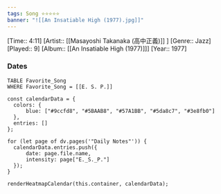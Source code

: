 ```yaml
---
tags: Song ⭐⭐⭐⭐⭐ 
banner: "![[An Insatiable High (1977).jpg]]"
---
```

[Time:: 4:11]
[Artist:: [[Masayoshi Takanaka (高中正義)]] ]
[Genre:: Jazz]
[Played:: 9]
[Album:: [[An Insatiable High (1977)]]]
[Year:: 1977]
### Dates
````dataview
TABLE Favorite_Song
WHERE Favorite_Song = [[E. S. P.]]
````
  ```dataviewjs
const calendarData = { 
	colors: { 
		blue: ["#9ccfd8", "#5BAAB8", "#57A1BB", "#5da8c7", "#3e8fb0"] 
	}, 
	entries: [] 
}; 

for (let page of dv.pages('"Daily Notes"')) { 
	calendarData.entries.push({ 
		date: page.file.name, 
		intensity: page["E._S._P."]
	}); 
} 

renderHeatmapCalendar(this.container, calendarData);
```
